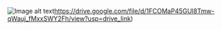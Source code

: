 ![Image alt text](https://drive.google.com/file/d/1FCOMaP45GUl8Tmw-qWauj_fMxxSWY2Fh/view?usp=drive_link)https://drive.google.com/file/d/1FCOMaP45GUl8Tmw-qWauj_fMxxSWY2Fh/view?usp=drive_link)

